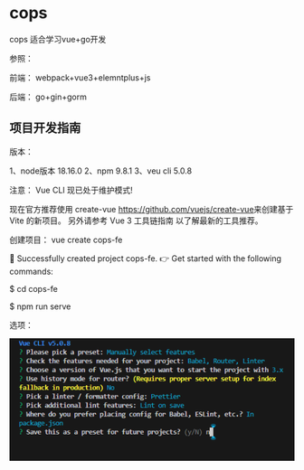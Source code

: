 # cops

cops 适合学习vue+go开发

参照：

前端：
webpack+vue3+elemntplus+js

后端：
go+gin+gorm

## 项目开发指南

版本：

1、node版本 18.16.0
2、npm 9.8.1
3、veu cli 5.0.8

注意：
Vue CLI 现已处于维护模式!

现在官方推荐使用 create-vue <https://github.com/vuejs/create-vue>来创建基于 Vite 的新项目。 另外请参考 Vue 3 工具链指南 以了解最新的工具推荐。



创建项目：
vue create cops-fe

🎉  Successfully created project cops-fe.
👉  Get started with the following commands:

 $ cd cops-fe

 $ npm run serve

选项：

![Alt text](image.png)


